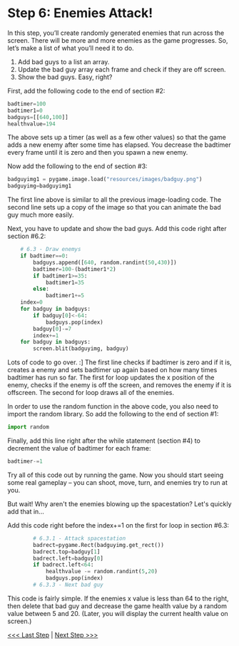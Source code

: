 # Step 6: Enemies Attack!

In this step, you’ll create randomly generated enemies that run across the screen. There will be more and more enemies as the game progresses. So, let’s make a list of what you’ll need it to do.

1. Add bad guys to a list an array.
1. Update the bad guy array each frame and check if they are off screen.
1. Show the bad guys.
Easy, right?

First, add the following code to the end of section #2:

```python
badtimer=100
badtimer1=0
badguys=[[640,100]]
healthvalue=194
```

The above sets up a timer (as well as a few other values) so that the game adds a new enemy after some time has elapsed. You decrease the badtimer every frame until it is zero and then you spawn a new enemy.

Now add the following to the end of section #3:

```python
badguyimg1 = pygame.image.load("resources/images/badguy.png")
badguyimg=badguyimg1
```

The first line above is similar to all the previous image-loading code. The second line sets up a copy of the image so that you can animate the bad guy much more easily.

Next, you have to update and show the bad guys. Add this code right after section #6.2:

```python
    # 6.3 - Draw enemys
    if badtimer==0:
        badguys.append([640, random.randint(50,430)])
        badtimer=100-(badtimer1*2)
        if badtimer1>=35:
            badtimer1=35
        else:
            badtimer1+=5
    index=0
    for badguy in badguys:
        if badguy[0]<-64:
            badguys.pop(index)
        badguy[0]-=7
        index+=1
    for badguy in badguys:
        screen.blit(badguyimg, badguy)
```

Lots of code to go over. :] The first line checks if badtimer is zero and if it is, creates a enemy and sets badtimer up again based on how many times badtimer has run so far. The first for loop updates the x position of the enemy, checks if the enemy is off the screen, and removes the enemy if it is offscreen. The second for loop draws all of the enemies.

In order to use the random function in the above code, you also need to import the random library. So add the following to the end of section #1:

```python
import random
```

Finally, add this line right after the while statement (section #4) to decrement the value of badtimer for each frame:

```python
badtimer-=1
```

Try all of this code out by running the game. Now you should start seeing some real gameplay – you can shoot, move, turn, and enemies try to run at you.

But wait! Why aren't the enemies blowing up the spacestation? Let's quickly add that in...

Add this code right before the index+=1 on the first for loop in section #6.3:

```python
        # 6.3.1 - Attack spacestation
        badrect=pygame.Rect(badguyimg.get_rect())
        badrect.top=badguy[1]
        badrect.left=badguy[0]
        if badrect.left<64:
            healthvalue -= random.randint(5,20)
            badguys.pop(index)
        # 6.3.3 - Next bad guy
```

This code is fairly simple. If the enemies x value is less than 64 to the right, then delete that bad guy and decrease the game health value by a random value between 5 and 20. (Later, you will display the current health value on screen.)

[<<< Last Step](./step5.md) | [Next Step >>>](./step7.md)
